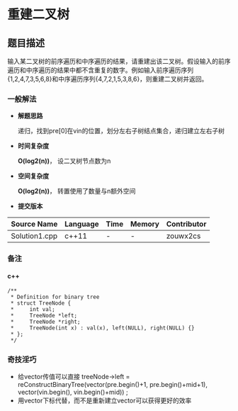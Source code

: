 # 重建二叉树 #
## 题目描述 ##
输入某二叉树的前序遍历和中序遍历的结果，请重建出该二叉树。假设输入的前序遍历和中序遍历的结果中都不含重复的数字。例如输入前序遍历序列{1,2,4,7,3,5,6,8}和中序遍历序列{4,7,2,1,5,3,8,6}，则重建二叉树并返回。

### 一般解法 ###
- **解题思路**

	递归，找到pre[0]在vin的位置，划分左右子树结点集合，递归建立左右子树
	
- **时间复杂度**

	**O(log2(n))**， 设二叉树节点数为n 

- **空间复杂度**

	**O(log2(n))**， 转置使用了数量与n额外空间

- **提交版本**
	
Source Name | Language | Time | Memory | Contributor
---|---|---|---|---
Solution1.cpp | c++11 | - | - | zouwx2cs

### 备注 ###
#### c++ ####
	/**
	 * Definition for binary tree
	 * struct TreeNode {
	 *     int val;
	 *     TreeNode *left;
	 *     TreeNode *right;
	 *     TreeNode(int x) : val(x), left(NULL), right(NULL) {}
	 * };
	 */

### 奇技淫巧 ###
- 给vector传值可以直接
		treeNode->left = reConstructBinaryTree(vector<int>(pre.begin()+1, pre.begin()+mid+1),
		vector<int>(vin.begin(), vin.begin()+mid)) ;
- 用vector下标代替，而不是重新建立vector可以获得更好的效率
